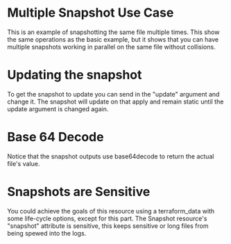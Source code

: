 # Multiple Snapshot Use Case

This is an example of snapshotting the same file multiple times.
This show the same operations as the basic example,
 but it shows that you can have multiple snapshots working in parallel on the same file without collisions.

# Updating the snapshot

To get the snapshot to update you can send in the "update" argument and change it.
The snapshot will update on that apply and remain static until the update argument is changed again.

# Base 64 Decode

Notice that the snapshot outputs use base64decode to return the actual file's value.

# Snapshots are Sensitive

You could achieve the goals of this resource using a terraform_data with some life-cycle options, except for this part.
The Snapshot resource's "snapshot" attribute is sensitive, this keeps sensitive or long files from being spewed into the logs.
